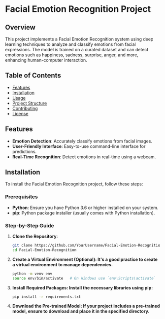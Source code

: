 # Facial Emotion Recognition Project

## Overview

This project implements a Facial Emotion Recognition system using deep learning techniques to analyze and classify emotions from facial expressions. The model is trained on a curated dataset and can detect emotions such as happiness, sadness, surprise, anger, and more, enhancing human-computer interaction.

## Table of Contents

- [Features](#features)
- [Installation](#installation)
- [Usage](#usage)
- [Project Structure](#project-structure)
- [Contributing](#contributing)
- [License](#license)

## Features

- **Emotion Detection**: Accurately classify emotions from facial images.
- **User-Friendly Interface**: Easy-to-use command-line interface for predictions.
- **Real-Time Recognition**: Detect emotions in real-time using a webcam.

## Installation

To install the Facial Emotion Recognition project, follow these steps:

### Prerequisites

- **Python**: Ensure you have Python 3.6 or higher installed on your system.
- **pip**: Python package installer (usually comes with Python installation).

### Step-by-Step Guide

1. **Clone the Repository**:
   ```bash
   git clone https://github.com/YourUsername/Facial-Emotion-Recognition.git
   cd Facial-Emotion-Recognition
   
2. **Create a Virtual Environment (Optional): It's a good practice to create a virtual environment to manage dependencies.**
    ```bash
   python -m venv env
    source env/bin/activate   # On Windows use `env\Scripts\activate`
3. **Install Required Packages: Install the necessary libraries using pip:**
    ```bash
    pip install -r requirements.txt
4. **Download the Pre-trained Model: If your project includes a pre-trained model, ensure to download and place it in the specified directory.**

